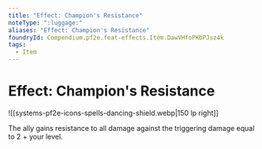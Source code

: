 ```yaml
---
title: "Effect: Champion's Resistance"
noteType: ":luggage:"
aliases: "Effect: Champion's Resistance"
foundryId: Compendium.pf2e.feat-effects.Item.DawVHfoPKbPJsz4k
tags:
  - Item
---
```


# Effect: Champion's Resistance
![[systems-pf2e-icons-spells-dancing-shield.webp|150 lp right]]

The ally gains resistance to all damage against the triggering damage equal to 2 + your level.
